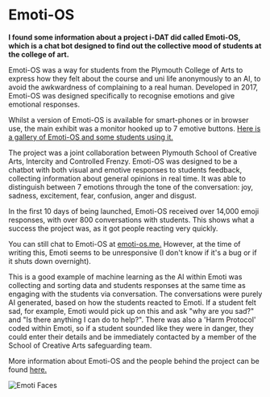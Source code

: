 # Emoti-OS

**I found some information about a project i-DAT did called Emoti-OS, which is a chat bot designed to find out the collective mood of students at the college of art.**

Emoti-OS was a way for students from the Plymouth College of Arts to express how they felt about the course and uni life anonymously to an AI, to avoid the awkwardness of complaining to a real human. Developed in 2017, Emoti-OS was designed specifically to recognise emotions and give emotional responses.

Whilst a version of Emoti-OS is available for smart-phones or in browser use, the main exhibit was a monitor hooked up to 7 emotive buttons. [Here is a gallery of Emoti-OS and some students using it.](https://www.flickr.com/photos/109085185@N04/38006321944/in/album-72157691108120646)

The project was a joint collaboration between Plymouth School of Creative Arts, Intercity and Controlled Frenzy. Emoti-OS was designed to be a chatbot with both visual and emotive responses to students feedback, collecting information about general opinions in real time. It was able to distinguish between 7 emotions through the tone of the conversation: joy, sadness, excitement, fear, confusion, anger and disgust. 

In the first 10 days of being launched, Emoti-OS received over 14,000 emoji responses, with over 800 conversations with students. This shows what a success the project was, as it got people reacting very quickly. 

You can still chat to Emoti-OS at [emoti-os.me.](emoti-os.me) However, at the time of writing this, Emoti seems to be unresponsive (I don't know if it's a bug or if it shuts down overnight). 

This is a good example of machine learning as the AI within Emoti was collecting and sorting data and students responses at the same time as engaging with the students via conversation. The conversations were purely AI generated, based on how the students reacted to Emoti. If a student felt sad, for example, Emoti would pick up on this and ask "why are you sad?" and "Is there anything I can do to help?". There was also a 'Harm Protocol' coded within Emoti, so if a student sounded like they were in danger, they could enter their details and be immediately contacted by a member of the School of Creative Arts safeguarding team.

More information about Emoti-OS and the people behind the project can be found [here.](https://plymouthschoolofcreativearts.co.uk/emoti-os/)

![Emoti Faces](https://plymouthschoolofcreativearts.co.uk/wp-content/uploads/2017/11/emoti-banner-1962x460.jpg)
